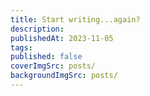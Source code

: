 ```yaml
---
title: Start writing...again?
description:
publishedAt: 2023-11-05
tags:
published: false
coverImgSrc: posts/
backgroundImgSrc: posts/
---
```


